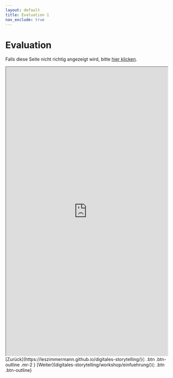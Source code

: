 ```yaml
---
layout: default
title: Evaluation 1
nav_exclude: true
---
```

# Evaluation
Falls diese Seite nicht richtig angezeigt wird, bitte [hier klicken](https://www.soscisurvey.de/digitalstory/?q=digstor1).
 <iframe src="https://www.soscisurvey.de/digitalstory/?q=digstor1"  width="100%" height="900" title="Evaluation 1"></iframe> 

<span class="fs-8">
[Zurück](https://leszimmermann.github.io/digitales-storytelling/){: .btn .btn-outline .mr-2 } 
</span>
<span class="fs-8">
[Weiter](digitales-storytelling/workshop/einfuehrung/){: .btn .btn-outline}
</span>